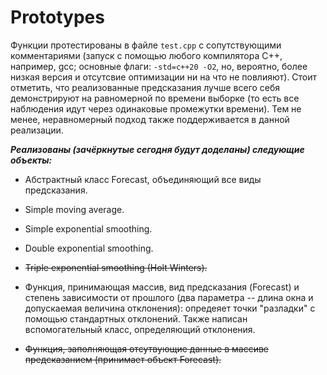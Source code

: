 # Prototypes
Функции протестированы в файле `test.cpp` с сопутствующими комментариями (запуск с помощью любого компилятора C++, например, gcc; основные флаги: `-std=c++20 -O2`, но, вероятно, более низкая версия и отсутсвие оптимизации ни на что не повлияют). Стоит отметить, что реализованные предсказания лучше всего себя демонстрируют на равномерной по времени выборке (то есть все наблюдения идут через одинаковые промежутки времени). Тем не менее, неравномерный подход также поддерживается в данной реализации.

***Реализованы (зачёркнутые сегодня будут доделаны) следующие объекты:***

* Абстрактный класс Forecast, объединяющий все виды предсказания.

* Simple moving average.

* Simple exponential smoothing.

* Double exponential smoothing.

* ~~Triple exponential smoothing (Holt Winters).~~

* Функция, принимающая массив, вид предсказания (Forecast) и степень зависимости от прошлого (два параметра -- длина окна и допускаемая величина отклонения): опредеяет точки "разладки" с помощью стандартных отклонений. Также написан вспомогательный класс, определяющий отклонения.

* ~~Функция, заполняющая отсутвующие данные в массиве предсказанием (принимает объект Forecast).~~ 
